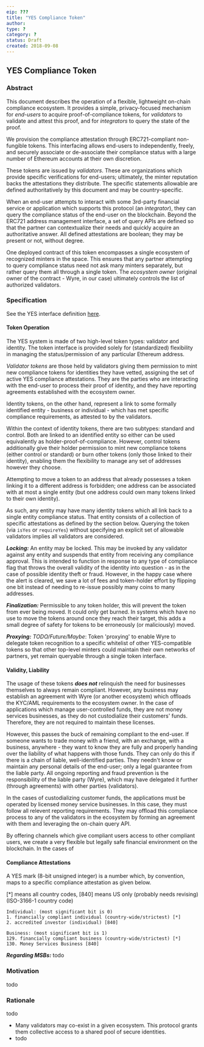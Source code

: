 ```yaml
---
eip: ???
title: "YES Compliance Token"
author:
type: ?
category: ? 
status: Draft
created: 2018-09-08
---
```


## YES Compliance Token

### Abstract

This document describes the operation of a flexible, lightweight on-chain compliance ecosystem. It provides a simple,
privacy-focused mechanism for _end-users_ to acquire proof-of-compliance tokens, for _validators_ to validate and attest
this proof, and for _integrators_ to query the state of the proof.

We provision the compliance attestation through ERC721-compliant non-fungible tokens. This interfacing allows end-users
to independently, freely, and securely associate or de-associate their compliance status with a large number of Ethereum 
accounts at their own discretion.

These tokens are issued by _validators_. These are organizations which provide specific
verifications for end-users; ultimately, the minter reputation backs the attestations they distribute. The specific 
statements allowable are defined authoritatively by this document and may be country-specific.

When an end-user attempts to interact with some 3rd-party financial service or application which supports this protocol 
(an _integrator_), they can query the compliance status of the end-user on the blockchain. Beyond the ERC721 address 
management interface, a set of query APIs are defined so that the partner can contextualize their needs and 
quickly acquire an authoritative answer. All defined attestations are boolean; they may be present or not, without 
degree.

One deployed contract of this token encompasses a single ecosystem of recognized minters in the space. This
ensures that any partner attempting to query compliance status need not ask many minters separately, but rather
query them all through a single token. The _ecosystem owner_ (original owner of the contract - Wyre, in our case) 
ultimately controls the list of authorized validators.

### Specification

See the YES interface definition [here](contracts/yes/YesComplianceTokenV1.sol).

#### Token Operation

The YES system is made of two high-level token types: validator and identity. The token
interface is provided solely for (standardized) flexibility in managing the status/permission of any particular Ethereum 
address.

*Validator tokens* are those held by
validators giving them permission to mint new compliance tokens for identities they have vetted, assigning 
the set of active YES compliance attestations.
They are the parties who are interacting with the end-user to process their proof of identity, and they have reporting
agreements established with the ecosystem owner.

Identity tokens, on the other hand, represent a link to some formally identified entity - business or individual - which has met 
specific compliance requirements, as attested to by the validators. 

Within the context of identity tokens, there are two subtypes: standard and control. Both are linked to an identified
entity so either can be used equivalently as holder-proof-of-compliance. However, control tokens additionally give their 
holder permission to mint new compliance tokens (either control or standard) or burn other tokens (only those linked
to their identity), enabling them the flexibility to manage any set of addresses however they choose.

Attempting to move a token to an address that already possesses a token linking it to a different address is forbidden;
one address can be associated with at most a single entity (but one address could own many tokens linked to their own 
identity).

As such, any entity may have many identity tokens which all link back to a single entity compliance status. That entity
consists of a collection of specific attestations as defined by the section below. Querying the token (via `isYes` 
or `requireYes`) without specifying an explicit set of allowable validators implies all validators are considered. 

***Locking:*** An entity may be locked. This may be invoked by any validator against any entity and suspends that entity from 
receiving any compliance approval. This is intended to function in response to any type of compliance flag that throws
the overall validity of the identity into question - as in the case of possible identity theft or fraud. However, in 
the happy case where the alert is cleared, we save a lot of fees and token-holder effort by flipping one bit instead
of needing to re-issue possibly many coins to many addresses. 

***Finalization:*** Permissible to any token holder, this will prevent the token from ever being moved. It could only
get burned. In systems which have no use to move the tokens around once they reach their target, this adds a small 
degree of safety for tokens to be erroneously (or maliciously) moved.

***Proxying:*** _TODO/Future/Maybe_: Token 'proxying' to enable Wyre to delegate token recognition to a specific whitelist 
of other YES-compatible tokens so that other top-level minters could maintain their own networks of partners, yet 
remain queryable through a single token interface.

#### Validity, Liability

The usage of these tokens ***does not*** relinquish the need for businesses themselves to always remain compliant. However,
any business may establish an agreement with Wyre (or another ecosystem) which offloads the KYC/AML requirements to the
ecosystem owner. In the case of applications which manage user-controlled funds, they are not money services businesses,
as they do not custodialize their customers' funds. Therefore, they are not required to maintain these licenses. 

However, this passes the buck of remaining compliant to the end-user. If someone wants to trade money with a friend, with an 
exchange, with a business, anywhere - they want to know they are fully and properly handing over the liability of 
what happens with those funds. They can only do this if there is a chain of liable, well-identified parties. They needn't
know or maintain any personal details of the end-user; only a legal guarantee from the liable party. All ongoing reporting
and fraud prevention
is the responsibility of the liable party (Wyre), which may have delegated it further (through agreements) with other
parties (validators). 

In the cases of custodializing customer funds, the applications must be operated by licensed money service businesses.
In this case, they must follow all relevent reporting requirements. They may offload this compliance process to any 
of the validators in the ecosystem by forming an agreement with them and leveraging the on-chain query API.

By offering channels which give compliant users access to other compliant users, we
create a very flexible but legally safe financial environment on the blockchain. In the cases of 

#### Compliance Attestations 

A YES mark (8-bit unsigned integer) is a number which, by convention, maps to a specific compliance attestation as given 
below. 

[*] means all country codes, [840] means US only (probably needs revising) (ISO-3166-1 country code)

    Individual: (most significant bit is 0)
    1. financially compliant individual (country-wide/strictest) [*]
    2. accredited investor (individual) [840]

    Business: (most significant bit is 1)
    129. financially compliant business (country-wide/strictest) [*] 
    130. Money Services Business [840]

***Regarding MSBs:*** todo

### Motivation

todo

### Rationale

todo

- Many validators may co-exist in a given ecosystem. This protocol grants them collective access to a shared 
  pool of secure identities. 
- todo

    